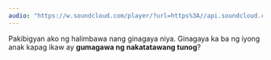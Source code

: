```yaml
---
audio: "https://w.soundcloud.com/player/?url=https%3A//api.soundcloud.com/tracks/1406305786%3Fsecret_token%3Ds-NaMLrwEjGEC&color=%23ff5500&auto_play=true&hide_related=false&show_comments=true&show_user=true&show_reposts=false&show_teaser=true&visual=true"
---
```


Pakibigyan ako ng halimbawa nang ginagaya niya. Ginagaya ka ba ng iyong anak kapag ikaw ay <strong>gumagawa ng nakatatawang tunog</strong>?